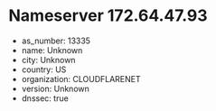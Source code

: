 # Nameserver 172.64.47.93

* as_number: 13335
* name: Unknown
* city: Unknown
* country: US
* organization: CLOUDFLARENET
* version: Unknown
* dnssec: true
